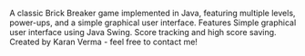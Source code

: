A classic Brick Breaker game implemented in Java, featuring multiple levels, power-ups, and a simple graphical user interface.
Features
Simple graphical user interface using Java Swing.
Score tracking and high score saving.
Created by Karan Verma - feel free to contact me!
